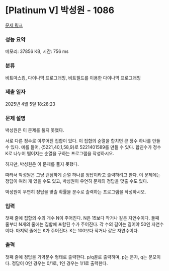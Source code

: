 # [Platinum V] 박성원 - 1086 

[문제 링크](https://www.acmicpc.net/problem/1086) 

### 성능 요약

메모리: 37856 KB, 시간: 756 ms

### 분류

비트마스킹, 다이나믹 프로그래밍, 비트필드를 이용한 다이나믹 프로그래밍

### 제출 일자

2025년 4월 5일 18:28:23

### 문제 설명

<p>박성원은 이 문제를 풀지 못했다.</p>

<p>서로 다른 정수로 이루어진 집합이 있다. 이 집합의 순열을 합치면 큰 정수 하나를 만들 수 있다. 예를 들어, {5221,40,1,58,9}로 5221401589를 만들 수 있다. 합친수가 정수 K로 나누어 떨어지는 순열을 구하는 프로그램을 작성하시오.</p>

<p>하지만, 박성원은 이 문제를 풀지 못했다.</p>

<p>따라서 박성원은 그냥 랜덤하게 순열 하나를 정답이라고 출력하려고 한다. 이 문제에는 정답이 여러 개 있을 수도 있고, 박성원이 우연히 문제의 정답을 맞출 수도 있다.</p>

<p>박성원이 우연히 정답을 맞출 확률을 분수로 출력하는 프로그램을 작성하시오.</p>

### 입력 

 <p>첫째 줄에 집합의 수의 개수 N이 주어진다. N은 15보다 작거나 같은 자연수이다. 둘째 줄부터 N개의 줄에는 집합에 포함된 수가 주어진다. 각 수의 길이는 길어야 50인 자연수이다. 마지막 줄에는 K가 주어진다. K는 100보다 작거나 같은 자연수이다.</p>

### 출력 

 <p>첫째 줄에 정답을 기약분수 형태로 출력한다. p/q꼴로 출력하며, p는 분자, q는 분모이다. 정답이 0인 경우는 0/1로, 1인 경우는 1/1로 출력한다.</p>

